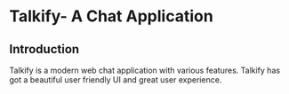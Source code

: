 # Talkify- A Chat Application


## Introduction

Talkify is a modern web chat application with various features. Talkify has got a beautiful user friendly UI and great user experience.

